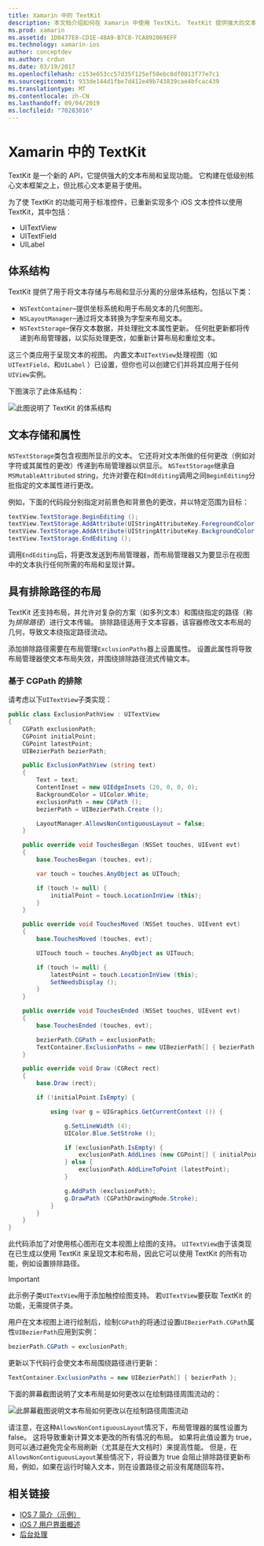 ```yaml
---
title: Xamarin 中的 TextKit
description: 本文档介绍如何在 Xamarin 中使用 TextKit。 TextKit 提供强大的文本布局和呈现功能。
ms.prod: xamarin
ms.assetid: 1D0477E8-CD1E-48A9-B7C8-7CA892069EFF
ms.technology: xamarin-ios
author: conceptdev
ms.author: crdun
ms.date: 03/19/2017
ms.openlocfilehash: c153e653cc57d35f125ef58ebc8df0013f77e7c1
ms.sourcegitcommit: 933de144d1fbe7d412e49b743839cae4bfcac439
ms.translationtype: MT
ms.contentlocale: zh-CN
ms.lasthandoff: 09/04/2019
ms.locfileid: "70283016"
---
```

# <a name="textkit-in-xamarinios"></a>Xamarin 中的 TextKit

TextKit 是一个新的 API，它提供强大的文本布局和呈现功能。 它构建在低级别核心文本框架之上，但比核心文本更易于使用。

为了使 TextKit 的功能可用于标准控件，已重新实现多个 iOS 文本控件以使用 TextKit，其中包括：

- UITextView
- UITextField
- UILabel

## <a name="architecture"></a>体系结构

TextKit 提供了用于将文本存储与布局和显示分离的分层体系结构，包括以下类：

- `NSTextContainer`–提供坐标系统和用于布局文本的几何图形。
- `NSLayoutManager`–通过将文本转换为字型来布局文本。
- `NSTextStorage`–保存文本数据，并处理批文本属性更新。 任何批更新都将传递到布局管理器，以实际处理更改，如重新计算布局和重绘文本。


这三个类应用于呈现文本的视图。 内置文本`UITextView`处理视图（如`UITextField`、和`UILabel` ）已设置，但你也可以创建它们并将其应用于任何`UIView`实例。

下图演示了此体系结构：

 ![](textkit-images/textkitarch.png "此图说明了 TextKit 的体系结构")

## <a name="text-storage-and-attributes"></a>文本存储和属性

`NSTextStorage`类包含视图所显示的文本。 它还将对文本所做的任何更改（例如对字符或其属性的更改）传递到布局管理器以供显示。 `NSTextStorage`继承自`MSMutableAttributed` string，允许对要在和`EndEditing`调用之间`BeginEditing`分批指定的文本属性进行更改。

例如，下面的代码段分别指定对前景色和背景色的更改，并以特定范围为目标：

```csharp
textView.TextStorage.BeginEditing ();
textView.TextStorage.AddAttribute(UIStringAttributeKey.ForegroundColor, UIColor.Green, new NSRange(200, 400));
textView.TextStorage.AddAttribute(UIStringAttributeKey.BackgroundColor, UIColor.Black, new NSRange(210, 300));
textView.TextStorage.EndEditing ();
```

调用`EndEditing`后，将更改发送到布局管理器，而布局管理器又为要显示在视图中的文本执行任何所需的布局和呈现计算。

## <a name="layout-with-exclusion-path"></a>具有排除路径的布局

TextKit 还支持布局，并允许对复杂的方案（如多列文本）和围绕指定的路径（称为*排除路径*）进行文本传输。 排除路径适用于文本容器，该容器修改文本布局的几何，导致文本绕指定路径流动。

添加排除路径需要在布局管理`ExclusionPaths`器上设置属性。 设置此属性将导致布局管理器使文本布局失效，并围绕排除路径流式传输文本。

### <a name="exclusion-based-on-a-cgpath"></a>基于 CGPath 的排除

请考虑以下`UITextView`子类实现：

```csharp
public class ExclusionPathView : UITextView
{
    CGPath exclusionPath;
    CGPoint initialPoint;
    CGPoint latestPoint;
    UIBezierPath bezierPath;

    public ExclusionPathView (string text)
    {
        Text = text;
        ContentInset = new UIEdgeInsets (20, 0, 0, 0);
        BackgroundColor = UIColor.White;
        exclusionPath = new CGPath ();
        bezierPath = UIBezierPath.Create ();

        LayoutManager.AllowsNonContiguousLayout = false;
    }

    public override void TouchesBegan (NSSet touches, UIEvent evt)
    {
        base.TouchesBegan (touches, evt);

        var touch = touches.AnyObject as UITouch;

        if (touch != null) {
            initialPoint = touch.LocationInView (this);
        }
    }

    public override void TouchesMoved (NSSet touches, UIEvent evt)
    {
        base.TouchesMoved (touches, evt);

        UITouch touch = touches.AnyObject as UITouch;

        if (touch != null) {
            latestPoint = touch.LocationInView (this);
            SetNeedsDisplay ();
        }
    }

    public override void TouchesEnded (NSSet touches, UIEvent evt)
    {
        base.TouchesEnded (touches, evt);

        bezierPath.CGPath = exclusionPath;
        TextContainer.ExclusionPaths = new UIBezierPath[] { bezierPath };
    }

    public override void Draw (CGRect rect)
    {
        base.Draw (rect);

        if (!initialPoint.IsEmpty) {

            using (var g = UIGraphics.GetCurrentContext ()) {

                g.SetLineWidth (4);
                UIColor.Blue.SetStroke ();

                if (exclusionPath.IsEmpty) {
                    exclusionPath.AddLines (new CGPoint[] { initialPoint, latestPoint });
                } else {
                    exclusionPath.AddLineToPoint (latestPoint);
                }

                g.AddPath (exclusionPath);
                g.DrawPath (CGPathDrawingMode.Stroke);
            }
        }
    }
}
```

此代码添加了对使用核心图形在文本视图上绘图的支持。 `UITextView`由于该类现在已生成以使用 TextKit 来呈现文本和布局，因此它可以使用 TextKit 的所有功能，例如设置排除路径。

> [!IMPORTANT]
> 此示例子类`UITextView`用于添加触控绘图支持。 若`UITextView`要获取 TextKit 的功能，无需提供子类。



用户在文本视图上进行绘制后，绘制`CGPath`的将通过设置`UIBezierPath.CGPath`属性`UIBezierPath`应用到实例：

```csharp
bezierPath.CGPath = exclusionPath;
```

更新以下代码行会使文本布局围绕路径进行更新：

```csharp
TextContainer.ExclusionPaths = new UIBezierPath[] { bezierPath };
```

下面的屏幕截图说明了文本布局是如何更改以在绘制路径周围流动的：

<!-- ![](textkit-images/exclusionpath1.png "This screenshot illustrates how the text layout changes to flow around the drawn path")-->
![](textkit-images/exclusionpath2.png "此屏幕截图说明文本布局如何更改以在绘制路径周围流动")

请注意，在这种`AllowsNonContiguousLayout`情况下，布局管理器的属性设置为 false。 这将导致重新计算文本更改的所有情况的布局。 如果将此值设置为 true，则可以通过避免完全布局刷新（尤其是在大文档时）来提高性能。 但是，在`AllowsNonContiguousLayout`某些情况下，将设置为 true 会阻止排除路径更新布局，例如，如果在运行时输入文本，则在设置路径之前没有尾随回车符。


## <a name="related-links"></a>相关链接

- [IOS 7 简介（示例）](https://docs.microsoft.com/samples/xamarin/ios-samples/introtoios7)
- [iOS 7 用户界面概述](~/ios/platform/introduction-to-ios7/ios7-ui.md)
- [后台处理](~/ios/app-fundamentals/backgrounding/index.md)
